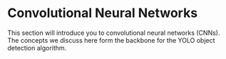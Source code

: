 # Convolutional Neural Networks 

This section will introduce you to convolutional neural networks (CNNs). The concepts we discuss here form the backbone for the YOLO object detection algorithm.
